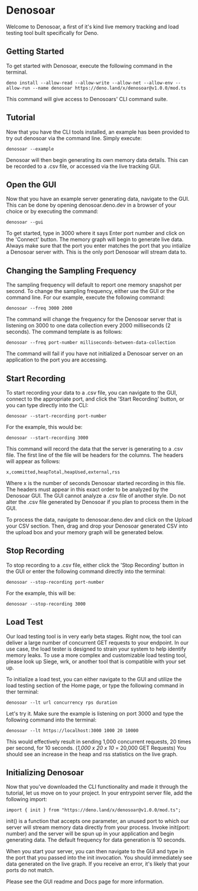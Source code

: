 # Denosoar

Welcome to Denosoar, a first of it's kind live memory tracking and load testing tool built specifically for Deno.

## Getting Started

To get started with Denosoar, execute the following command in the terminal. 

    deno install --allow-read --allow-write --allow-net --allow-env --allow-run --name denosoar https://deno.land/x/denosoar@v1.0.0/mod.ts
    
This command will give access to Denosoars' CLI command suite. 

## Tutorial

Now that you have the CLI tools installed, an example has been provided to try out denosoar via the command line. Simply execute: 

    denosoar --example
    
Denosoar will then begin generating its own memory data details. This can be recorded to a .csv file, or accessed via the live tracking GUI.


## Open the GUI

Now that you have an example server generating data, navigate to the GUI. This can be done by opening denosoar.deno.dev in a browser of your choice or by executing the command: 
    
    denosoar --gui
    
To get started, type in 3000 where it says Enter port number and click on the 'Connect' button. 
The memory graph will begin to generate live data. Always make sure that the port you enter matches the port that you intialize a Denosoar server with. This is the only port Denosoar will stream data to. 


## Changing the Sampling Frequency 

The sampling frequency will default to report one memory snapshot per second. To change the sampling frequency, either use the GUI or the command line. For our example, execute the following command: 

    denosoar --freq 3000 2000
    
The command will change the frequency for the Denosoar server that is listening on 3000 to one data collection every 2000 milliseconds (2 seconds). The command template is as follows: 

    denosoar --freq port-number milliseconds-between-data-collection
    
The command will fail if you have not initialized a Denosoar server on an application to the port you are accessing. 


## Start Recording

To start recording your data to a .csv file, you can  navigate to the GUI, connect to the appropriate port, and click the 'Start Recording' button, or you can type directly into the CLI: 

    denosoar --start-recording port-number
    
For the example, this would be: 
    
    denosoar --start-recording 3000
    
This command will record the data that the server is generating to a .csv file. The first line of the file will be headers for the columns. The headers will appear as follows: 

    x,committed,heapTotal,heapUsed,external,rss
    
Where x is the number of seconds Denosoar started recording in this file. The headers must appear in this exact order to be analyzed by the Denosoar GUI. The GUI cannot analyze a .csv file of another style. Do not alter the .csv file generated by Denosoar if you plan to process them in the GUI. 

To process the data, navigate to denosoar.deno.dev and click on the Upload your CSV section. Then, drag and drop your Denosoar generated CSV into the upload box and your memory graph will be generated below. 


## Stop Recording

To stop recording to a .csv file, either click the 'Stop Recording' button in the GUI or enter the following command directly into the terminal: 

    denosoar --stop-recording port-number
    
For the example, this will be: 
    
    denosoar --stop-recording 3000
   
## Load Test 

Our load testing tool is in very early beta stages. Right now, the tool can deliver a large number of concurrent GET requests to your endpoint. In our use case, the load tester is designed to strain your system to help identify memory leaks. To use a more complex and customizable load testing tool, please look up Siege, wrk, or another tool that is compatible with your set up.

To initialize a load test, you can either navigate to the GUI and utilize the load testing section of the Home page, or type the following command in ther terminal: 

    denosoar --lt url concurrency rps duration
    
Let's try it. Make sure the example is listening on port 3000 and type the following command into the terminal: 

    denosoar --lt https://localhost:3000 1000 20 10000
    
This would effectively result in sending 1,000 concurrent requests, 20 times per second, for 10 seconds. (*1,000 x 20 x 10* = 20,000 GET Requests)
You should see an increase in the heap and rss statistics on the live graph.

## Initializing Denosoar

Now that you've downloaded the CLI functionality and made it through the tutorial, let us move on to your project. In your entrypoint server file, add the following import: 

    import { init } from "https://deno.land/x/denosoar@v1.0.0/mod.ts";
    
init() is a function that accepts one parameter, an unused port to which our server will stream memory data directly from your process. Invoke init(port: number) and the server will be spun up in your application and begin generating data. The default frequency for data generation is 10 seconds. 

When you start your server, you can then navigate to the GUI and type in the port that you passed into the init invocation. You should immediately see data generated on the live graph. If you receive an error, it's likely that your ports do not match.

Please see the GUI readme and Docs page for more information.

